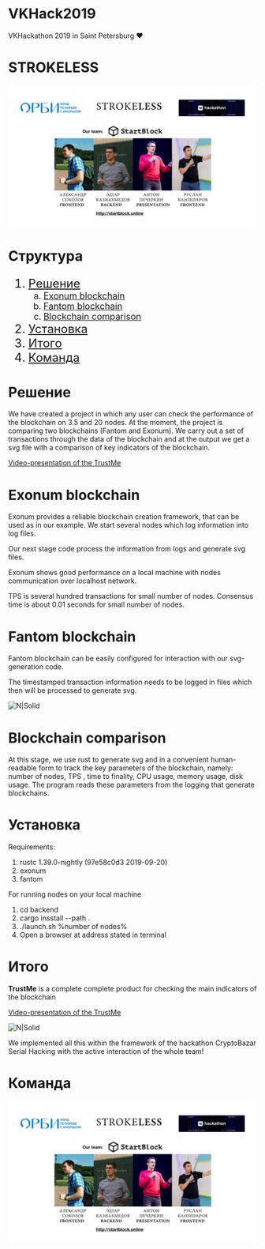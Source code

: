# VKHack2019
VKHackathon 2019 in Saint Petersburg ♥

# STROKELESS

[![N|Solid](images/Team.png)](http://startblock.online)

# Структура

<ol type="1" style="font-size: x-large;">
  <li> <a href="https://github.com/AntonPecherkin/ChainMetric#Решение">Решение</a>
<ol type="a" style="font-size: large;">
  <li> <a href="https://github.com/AntonPecherkin/ChainMetric#exonum-blockchain">Exonum blockchain</a>
  <li> <a href="https://github.com/AntonPecherkin/ChainMetric#fantom-blockchain">Fantom blockchain</a>
  <li> <a href="https://github.com/AntonPecherkin/ChainMetric#blockchain-comparison">Blockchain comparison</a>
</ol>
<li> <a href="https://github.com/AntonPecherkin/ChainMetric#Установка">Установка</a>
<li> <a href="https://github.com/AntonPecherkin/ChainMetric#Итого">Итого</a>
<li> <a href="https://github.com/AntonPecherkin/ChainMetric#Команда">Команда</a>
</ol>


# Решение

We have created a project in which any user can check the performance of the blockchain on 3.5 and 20 nodes. At the moment, the project is comparing two blockchains (Fantom and Exonum). We carry out a set of transactions through the data of the blockchain and at the output we get a svg file with a comparison of key indicators of the blockchain.

<a href="https://www.youtube.com/watch?v=-3xvlPHu1Rg&feature=youtu.be">Video-presentation of the TrustMe</a>

# Exonum blockchain

Exonum provides a reliable blockchain creation framework, that can be used as in our example.
We start several nodes which log information into log files. 

Our next stage code process the information from logs and generate svg files.

Exonum shows good performance on a local machine with nodes communication over localhost network.

TPS is several hundred transactions for small number of nodes. 
Consensus time is about 0.01 seconds for small number of nodes.

# Fantom blockchain

Fantom blockchain can be easily configured for interaction with our svg-generation code.

The timestamped transaction information needs to be logged in files which then will be processed to generate svg.

![N|Solid](image/svg.png)

# Blockchain comparison

At this stage, we use rust to generate svg and in a convenient human-readable form to track the key parameters of the blockchain, namely: number of nodes, TPS , time to finality, CPU usage, memory usage, disk usage. The program reads these parameters from the logging that generate blockchains. 

# Установка
Requirements:
1. rustc 1.39.0-nightly (97e58c0d3 2019-09-20)
2. exonum
3. fantom

For running nodes on your local machine
1. cd backend
2. cargo insstall --path .
3. ./launch.sh %number of nodes%
4. Open a browser at address stated in terminal


# Итого

**TrustMe** is a complete complete product for checking the main indicators of the blockchain

<a href="https://www.youtube.com/watch?v=-3xvlPHu1Rg&feature=youtu.be">Video-presentation of the TrustMe</a>

![N|Solid](image/Screenshot.png)


We implemented all this within the framework of the hackathon CryptoBazar Serial Hacking with the active interaction of the whole team!

# Команда

[![N|Solid](images/Team.png)](http://startblock.online)

